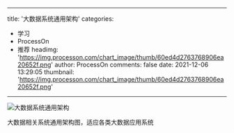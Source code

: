 
---
title: '大数据系统通用架构'
categories: 
 - 学习
 - ProcessOn
 - 推荐
headimg: 'https://img.processon.com/chart_image/thumb/60ed4d2763768906ea20652f.png'
author: ProcessOn
comments: false
date: 2021-12-06 13:29:05
thumbnail: 'https://img.processon.com/chart_image/thumb/60ed4d2763768906ea20652f.png'
---

<div>   
<img class="thumb" alt="大数据系统通用架构" src="https://img.processon.com/chart_image/thumb/60ed4d2763768906ea20652f.png" referrerpolicy="no-referrer">
<p>大数据相关系统通用架构图，适应各类大数据应用系统</p>  
</div>
            